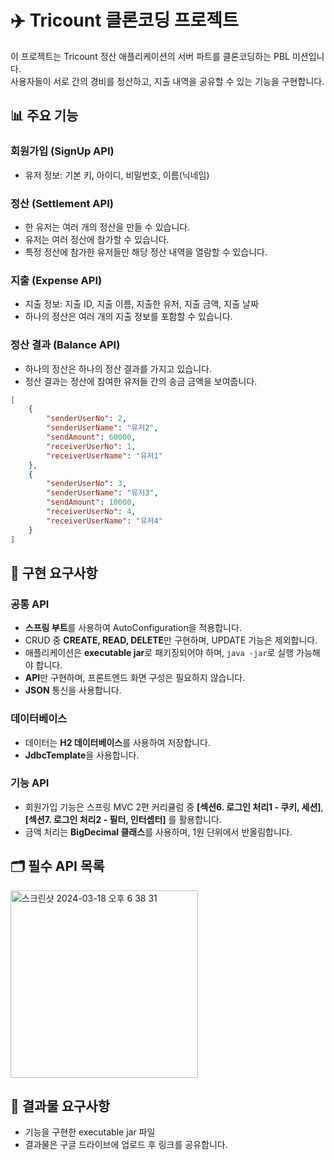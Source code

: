 # ✈️ Tricount 클론코딩 프로젝트

이 프로젝트는 Tricount 정산 애플리케이션의 서버 파트를 클론코딩하는 PBL 미션입니다.
<br>
사용자들이 서로 간의 경비를 정산하고, 지출 내역을 공유할 수 있는 기능을 구현합니다.

## 📊 주요 기능

### 회원가입 (SignUp API)
- 유저 정보: 기본 키, 아이디, 비밀번호, 이름(닉네임)

### 정산 (Settlement API)
- 한 유저는 여러 개의 정산을 만들 수 있습니다.
- 유저는 여러 정산에 참가할 수 있습니다.
- 특정 정산에 참가한 유저들만 해당 정산 내역을 열람할 수 있습니다.

### 지출 (Expense API)
- 지출 정보: 지출 ID, 지출 이름, 지출한 유저, 지출 금액, 지출 날짜
- 하나의 정산은 여러 개의 지출 정보를 포함할 수 있습니다.

### 정산 결과 (Balance API)
- 하나의 정산은 하나의 정산 결과를 가지고 있습니다.
- 정산 결과는 정산에 참여한 유저들 간의 송금 금액을 보여줍니다.

```json
[
    {
        "senderUserNo": 2,
        "senderUserName": "유저2",
        "sendAmount": 60000,
        "receiverUserNo": 1, 
        "receiverUserName": "유저1"
    }, 
    {
        "senderUserNo": 3,
        "senderUserName": "유저3",
        "sendAmount": 10000,
        "receiverUserNo": 4, 
        "receiverUserName": "유저4"
    }
]
```

## 🚀 구현 요구사항

### 공통 API
- **스프링 부트**를 사용하여 AutoConfiguration을 적용합니다.
- CRUD 중 **CREATE, READ, DELETE**만 구현하며, UPDATE 기능은 제외합니다.
- 애플리케이션은 **executable jar**로 패키징되어야 하며, `java -jar`로 실행 가능해야 합니다.
- **API**만 구현하며, 프론트엔드 화면 구성은 필요하지 않습니다.
- **JSON** 통신을 사용합니다.

### 데이터베이스
- 데이터는 **H2 데이터베이스**를 사용하여 저장합니다.
- **JdbcTemplate**을 사용합니다.

### 기능 API
- 회원가입 기능은 스프링 MVC 2편 커리큘럼 중 **[섹션6. 로그인 처리1 - 쿠키, 세션]**, **[섹션7. 로그인 처리2 - 필터, 인터셉터]** 를 활용합니다.
- 금액 처리는 **BigDecimal 클래스**를 사용하며, 1원 단위에서 반올림합니다.


## 🗂️ 필수 API 목록
<img width="300" alt="스크린샷 2024-03-18 오후 6 38 31" src="https://github.com/solmoonkang/spring-tricount/assets/109902582/5847d243-2fed-464b-8edd-d679451dd29a">

## 📄 결과물 요구사항

- 기능을 구현한 executable jar 파일
- 결과물은 구글 드라이브에 업로드 후 링크를 공유합니다.
